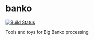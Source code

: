 # banko

[![Build Status](https://travis-ci.org/Athas/banko.svg?branch=master)](https://travis-ci.org/Athas/banko)

Tools and toys for Big Banko processing
